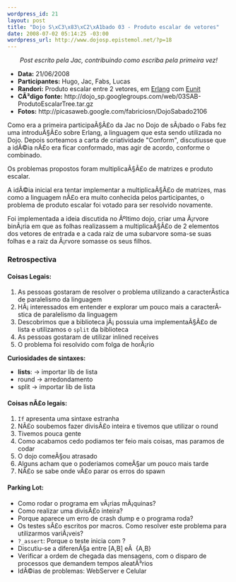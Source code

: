 ```yaml
--- 
wordpress_id: 21
layout: post
title: "Dojo S\xC3\x83\xC2\xA1bado 03 - Produto escalar de vetores"
date: 2008-07-02 05:14:25 -03:00
wordpress_url: http://www.dojosp.epistemol.net/?p=18
---
```

<p style="text-align: center;"><em>Post escrito pela Jac, contribuindo como escriba pela primeira vez!</em></p>

<ul>
	<li><strong>Data:</strong> 21/06/2008</li>
	<li><strong>Participantes:</strong> Hugo, Jac, Fabs, Lucas</li>
	<li><strong>Randori:</strong> Produto escalar entre 2 vetores, em <a href="http://www.erlang.org/" target="_blank">Erlang</a> com <a href="http://svn.process-one.net/contribs/trunk/eunit/doc/overview-summary.html" target="_blank">Eunit</a></li>
	<li><strong>CÃ³digo fonte:</strong> http://dojo_sp.googlegroups.com/web/03SAB-ProdutoEscalarTree.tar.gz</li>
	<li><strong>Fotos:</strong> http://picasaweb.google.com/fabriciosn/DojoSabado2106</li>
</ul>
Como era a primeira participaÃ§Ã£o da Jac no Dojo de sÃ¡bado o Fabs fez uma introduÃ§Ã£o sobre Erlang, a linguagem que esta sendo utilizada no Dojo. Depois sorteamos a carta de criatividade "Conform", discutiusse que a idÃ©ia nÃ£o era ficar conformado, mas agir de acordo, conforme o combinado.

Os problemas propostos foram multiplicaÃ§Ã£o de matrizes e produto escalar.

A idÃ©ia inicial era tentar implementar a multiplicaÃ§Ã£o de matrizes, mas como a linguagem nÃ£o era muito conhecida pelos participantes, o problema de produto escalar foi votado para ser resolvido novamente.

Foi implementada a ideia discutida no Ãºltimo dojo, criar uma Ã¡rvore binÃ¡ria em que as folhas realizassem a multiplicaÃ§Ã£o de 2 elementos dos vetores de entrada e a cada raiz de uma subarvore soma-se suas folhas e a raiz da Ã¡rvore somasse os seus filhos.
<h3>Retrospectiva</h3>
<h4>Coisas Legais:</h4>
<ol>
	<li>As pessoas gostaram de resolver o problema utilizando a caracterÃ­stica de paralelismo da linguagem</li>
	<li>HÃ¡ interessados em entender e explorar um pouco mais a caracterÃ­stica de paralelismo da linguagem</li>
	<li>Descobrimos que a biblioteca jÃ¡ possuia uma 	implementaÃ§Ã£o de lista e utilizamos o <code>split</code> da biblioteca</li>
	<li>As pessoas gostaram de utilizar inlined receives</li>
	<li>O problema foi resolvido com folga de horÃ¡rio</li>
</ol>
<strong>Curiosidades de sintaxes:</strong>
<ul>
	<li><strong>lists</strong>: -&gt; importar lib de lista</li>
	<li>round -&gt; arredondamento</li>
	<li>split -&gt; importar lib de lista</li>
</ul>
<h4>Coisas nÃ£o legais:</h4>
<ol>
	<li><code>If</code> apresenta uma sintaxe estranha</li>
	<li>NÃ£o soubemos fazer divisÃ£o inteira e tivemos que utilizar o round</li>
	<li>Tivemos pouca gente</li>
	<li>Como acabamos cedo podiamos ter feio mais coisas, mas paramos de codar</li>
	<li>O dojo comeÃ§ou atrasado</li>
	<li>Alguns acham que o poderiamos comeÃ§ar um pouco mais tarde</li>
	<li>NÃ£o se sabe onde vÃ£o parar os erros do spawn</li>
</ol>
<h4>Parking Lot:</h4>
<ul>
	<li>Como rodar o programa em vÃ¡rias mÃ¡quinas?</li>
	<li>Como realizar uma divisÃ£o inteira?</li>
	<li>Porque aparece um erro de crash dump e o programa roda?</li>
	<li>Os testes sÃ£o escritos por macros. Como resolver este problema para utilizarmos variÃ¡veis?</li>
	<li><code>?_assert</code>: Porque o teste inicia com ?</li>
	<li>Discutiu-se a diferenÃ§a entre [A,B] eÂ  {A,B}</li>
	<li>Verificar a ordem de chegada das mensagens, com o disparo de processos que 	demandem tempos aleatÃ³rios</li>
	<li>IdÃ©ias de problemas: WebServer e Celular</li>
</ul>
